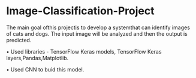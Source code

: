 # Image-Classification-Project

The main goal ofthis projectis to develop a systemthat can identify
images of cats and dogs. The input image will be analyzed and then
the output is predicted.

• Used libraries - TensorFlow Keras models, TensorFlow Keras layers,Pandas,Matplotlib.

• Used CNN to buid this model.
